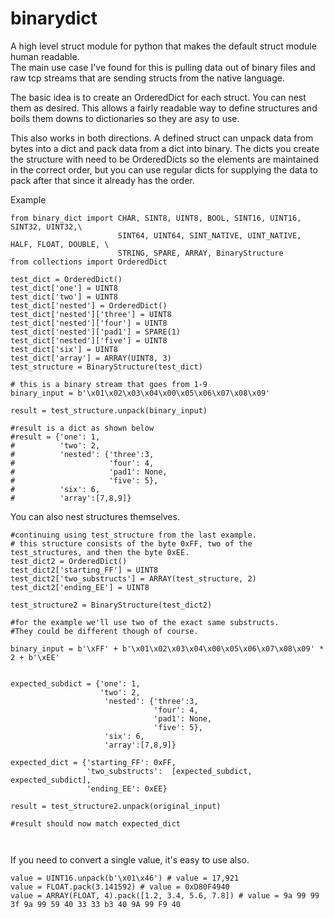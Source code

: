 # binarydict

A high level struct module for python that makes the default struct module human readable.  
The main use case I've found for this is pulling data out of binary files and raw tcp streams that are sending structs from the native language.

The basic idea is to create an OrderedDict for each struct.  You can nest them as desired.  This allows a fairly readable way to define structures and boils them downs to dictionaries so they are asy to use.

This also works in both directions.  A defined struct can unpack data from bytes into a dict and pack data from a dict into binary.  The dicts you create the structure with need to be OrderedDicts so the elements are maintained in the correct order, but you can use regular dicts for supplying the data to pack after that since it already has the order.

Example
```
from binary_dict import CHAR, SINT8, UINT8, BOOL, SINT16, UINT16, SINT32, UINT32,\
                        SINT64, UINT64, SINT_NATIVE, UINT_NATIVE, HALF, FLOAT, DOUBLE, \
                        STRING, SPARE, ARRAY, BinaryStructure
from collections import OrderedDict

test_dict = OrderedDict()
test_dict['one'] = UINT8
test_dict['two'] = UINT8
test_dict['nested'] = OrderedDict()
test_dict['nested']['three'] = UINT8
test_dict['nested']['four'] = UINT8
test_dict['nested']['pad1'] = SPARE(1)
test_dict['nested']['five'] = UINT8
test_dict['six'] = UINT8
test_dict['array'] = ARRAY(UINT8, 3)
test_structure = BinaryStructure(test_dict)

# this is a binary stream that goes from 1-9
binary_input = b'\x01\x02\x03\x04\x00\x05\x06\x07\x08\x09'

result = test_structure.unpack(binary_input)

#result is a dict as shown below
#result = {'one': 1,
#          'two': 2,
#          'nested': {'three':3,
#                     'four': 4,
#                     'pad1': None,
#                     'five': 5},
#          'six': 6,
#          'array':[7,8,9]}

```

You can also nest structures themselves.

```
#continuing using test_structure from the last example.
# this structure consists of the byte 0xFF, two of the test_structures, and then the byte 0xEE.
test_dict2 = OrderedDict()
test_dict2['starting_FF'] = UINT8
test_dict2['two_substructs'] = ARRAY(test_structure, 2)
test_dict2['ending_EE'] = UINT8

test_structure2 = BinaryStructure(test_dict2)

#for the example we'll use two of the exact same substructs.  
#They could be different though of course.

binary_input = b'\xFF' + b'\x01\x02\x03\x04\x00\x05\x06\x07\x08\x09' * 2 + b'\xEE'


expected_subdict = {'one': 1,
                    'two': 2,
                     'nested': {'three':3,
                                'four': 4,
                                'pad1': None,
                                'five': 5},
                     'six': 6,
                     'array':[7,8,9]}

expected_dict = {'starting_FF': 0xFF,
                 'two_substructs':  [expected_subdict, expected_subdict],
                 'ending_EE': 0xEE}
 
result = test_structure2.unpack(original_input)

#result should now match expected_dict



```

If you need to convert a single value, it's easy to use also.

```
value = UINT16.unpack(b'\x01\x46') # value = 17,921
value = FLOAT.pack(3.141592) # value = 0xD80F4940
value = ARRAY(FLOAT, 4).pack([1.2, 3.4, 5.6, 7.8]) # value = 9a 99 99 3f 9a 99 59 40 33 33 b3 40 9A 99 F9 40

```
